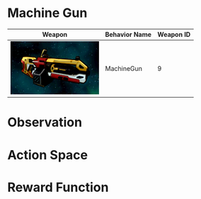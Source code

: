 # Machine Gun

<div align="center">

| Weapon                                                                | Behavior Name  | Weapon ID |
|-----------------------------------------------------------------------|----------------|-----------|
| <img src="images/weapons/Weapon10_MachineGun.png" width="200px"/>     | MachineGun     | 9         |

</div>

# Observation

# Action Space

# Reward Function